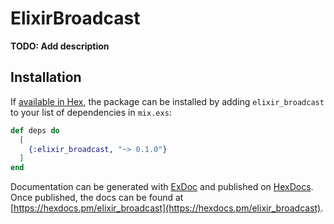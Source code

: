 # ElixirBroadcast

**TODO: Add description**

## Installation

If [available in Hex](https://hex.pm/docs/publish), the package can be installed
by adding `elixir_broadcast` to your list of dependencies in `mix.exs`:

```elixir
def deps do
  [
    {:elixir_broadcast, "~> 0.1.0"}
  ]
end
```

Documentation can be generated with [ExDoc](https://github.com/elixir-lang/ex_doc)
and published on [HexDocs](https://hexdocs.pm). Once published, the docs can
be found at [https://hexdocs.pm/elixir_broadcast](https://hexdocs.pm/elixir_broadcast).

